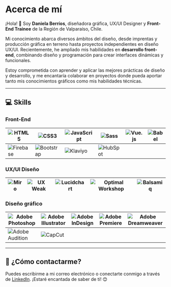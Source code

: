 # Acerca de mí

¡Hola! 👋 Soy **Daniela Berríos**, diseñadora gráfica, UX/UI Designer y **Front-End Trainee** de la Región de Valparaíso, Chile.  

Mi conocimiento abarca diversos ámbitos del diseño, desde imprentas y producción gráfica en terreno hasta proyectos independientes en diseño UX/UI. Recientemente, he ampliado mis habilidades en **desarrollo front-end**, combinando diseño y programación para crear interfaces dinámicas y funcionales.

Estoy comprometida con aprender y aplicar las mejores prácticas de diseño y desarrollo, y me encantaría colaborar en proyectos donde pueda aportar tanto mis conocimientos gráficos como mis habilidades técnicas.

---

## 💻 **Skills**  

### Front-End  
| ![HTML5](https://img.shields.io/badge/-HTML5-E34F26?logo=html5&logoColor=white) | ![CSS3](https://img.shields.io/badge/-CSS3-1572B6?logo=css3&logoColor=white) | ![JavaScript](https://img.shields.io/badge/-JavaScript-F7DF1E?logo=javascript&logoColor=black) | ![Sass](https://img.shields.io/badge/-Sass-CC6699?logo=sass&logoColor=white) | ![Vue.js](https://img.shields.io/badge/-Vue.js-4FC08D?logo=vue.js&logoColor=white) | ![Babel](https://img.shields.io/badge/-Babel-F9DC3E?logo=babel&logoColor=black) |  
|---|---|---|---|---|---|  
| ![Firebase](https://img.shields.io/badge/-Firebase-FFCA28?logo=firebase&logoColor=black) | ![Bootstrap](https://img.shields.io/badge/-Bootstrap-563D7C?logo=bootstrap&logoColor=white) | ![Klaviyo](https://img.shields.io/badge/-Klaviyo-3EB991?logo=klaviyo&logoColor=white) | ![HubSpot](https://img.shields.io/badge/-HubSpot-FF7A59?logo=hubspot&logoColor=white) |   |   |  

### UX/UI Diseño  
| ![Miro](https://img.shields.io/badge/-Miro-FFD02A?logo=miro&logoColor=black) | ![UX Weak](https://img.shields.io/badge/-UX%20Weak-000000?logo=notion&logoColor=white) | ![Lucidchart](https://img.shields.io/badge/-Lucidchart-FEAA2D?logo=lucidchart&logoColor=white) | ![Optimal Workshop](https://img.shields.io/badge/-Optimal%20Workshop-5C005C?logo=notion&logoColor=white) | ![Balsamiq](https://img.shields.io/badge/-Balsamiq-800080?logo=balsamiq&logoColor=white) |  
|---|---|---|---|---|  

### Diseño gráfico  
| ![Adobe Photoshop](https://img.shields.io/badge/-Photoshop-31A8FF?logo=adobephotoshop&logoColor=white) | ![Adobe Illustrator](https://img.shields.io/badge/-Illustrator-FF9A00?logo=adobeillustrator&logoColor=white) | ![Adobe InDesign](https://img.shields.io/badge/-InDesign-EE3D8F?logo=adobeindesign&logoColor=white) | ![Adobe Premiere](https://img.shields.io/badge/-Premiere%20Pro-9999FF?logo=adobepremierepro&logoColor=white) | ![Adobe Dreamweaver](https://img.shields.io/badge/-Dreamweaver-4AC561?logo=adobedreamweaver&logoColor=white) |  
|---|---|---|---|---|  
| ![Adobe Audition](https://img.shields.io/badge/-Audition-9999FF?logo=adobeaudition&logoColor=white) | ![CapCut](https://img.shields.io/badge/-CapCut-000000?logo=notion&logoColor=white) |   |   |   |  

---

## 📩 **¿Cómo contactarme?**  
Puedes escribirme a mi correo electrónico o conectarte conmigo a través de [LinkedIn](#). ¡Estaré encantada de saber de ti! 😊  
